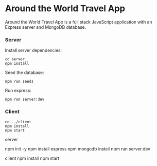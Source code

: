 # Around the World Travel App
Around the World Travel App is a full stack JavaScript application with an Express server and MongoDB database.

### Server

Install server dependencies:

```
cd server
npm install
```

Seed the database:

```
npm run seeds
```

Run express:

```
npm run server:dev
```

### Client

```
cd ../client
npm install
npm start
```





server

npm init -y
npm install express
npm mongodb install
npm run server:dev

client
npm install
npm start